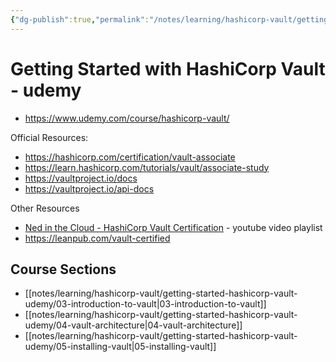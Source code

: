 ```yaml
---
{"dg-publish":true,"permalink":"/notes/learning/hashicorp-vault/getting-started-hashicorp-vault-udemy/getting-started-with-hashi-corp-vault-udemy/"}
---
```


# Getting Started with HashiCorp Vault - udemy

- <https://www.udemy.com/course/hashicorp-vault/>

Official Resources:

- https://hashicorp.com/certification/vault-associate
- https://learn.hashicorp.com/tutorials/vault/associate-study
- https://vaultproject.io/docs
- https://vaultproject.io/api-docs

Other Resources

- [Ned in the Cloud - HashiCorp Vault Certification](https://www.youtube.com/playlist?list=PLXb5972EMl4AgsM7FgNUxkv30KZnoCGFJ) - youtube video playlist
- https://leanpub.com/vault-certified

## Course Sections

- [[notes/learning/hashicorp-vault/getting-started-hashicorp-vault-udemy/03-introduction-to-vault\|03-introduction-to-vault]]
- [[notes/learning/hashicorp-vault/getting-started-hashicorp-vault-udemy/04-vault-architecture\|04-vault-architecture]]
- [[notes/learning/hashicorp-vault/getting-started-hashicorp-vault-udemy/05-installing-vault\|05-installing-vault]]